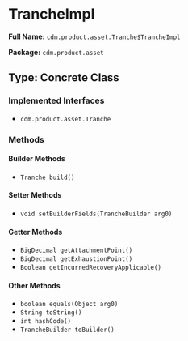 # TrancheImpl

**Full Name:** `cdm.product.asset.Tranche$TrancheImpl`

**Package:** `cdm.product.asset`

## Type: Concrete Class

### Implemented Interfaces

- `cdm.product.asset.Tranche`

### Methods

#### Builder Methods

- `Tranche build()`

#### Setter Methods

- `void setBuilderFields(TrancheBuilder arg0)`

#### Getter Methods

- `BigDecimal getAttachmentPoint()`
- `BigDecimal getExhaustionPoint()`
- `Boolean getIncurredRecoveryApplicable()`

#### Other Methods

- `boolean equals(Object arg0)`
- `String toString()`
- `int hashCode()`
- `TrancheBuilder toBuilder()`

